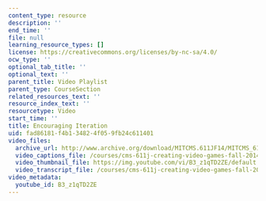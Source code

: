 ```yaml
---
content_type: resource
description: ''
end_time: ''
file: null
learning_resource_types: []
license: https://creativecommons.org/licenses/by-nc-sa/4.0/
ocw_type: ''
optional_tab_title: ''
optional_text: ''
parent_title: Video Playlist
parent_type: CourseSection
related_resources_text: ''
resource_index_text: ''
resourcetype: Video
start_time: ''
title: Encouraging Iteration
uid: fad86181-f4b1-3482-4f05-9fb24c611401
video_files:
  archive_url: http://www.archive.org/download/MITCMS.611JF14/MITCMS_611JF14_Iterative_Process_300k.mp4
  video_captions_file: /courses/cms-611j-creating-video-games-fall-2014/1795c907b1eb5dab8388f3942c991356_B3_z1qTD2ZE.vtt
  video_thumbnail_file: https://img.youtube.com/vi/B3_z1qTD2ZE/default.jpg
  video_transcript_file: /courses/cms-611j-creating-video-games-fall-2014/ee74c6f2498a0e9b9260fdc14addfd31_B3_z1qTD2ZE.pdf
video_metadata:
  youtube_id: B3_z1qTD2ZE
---
```

